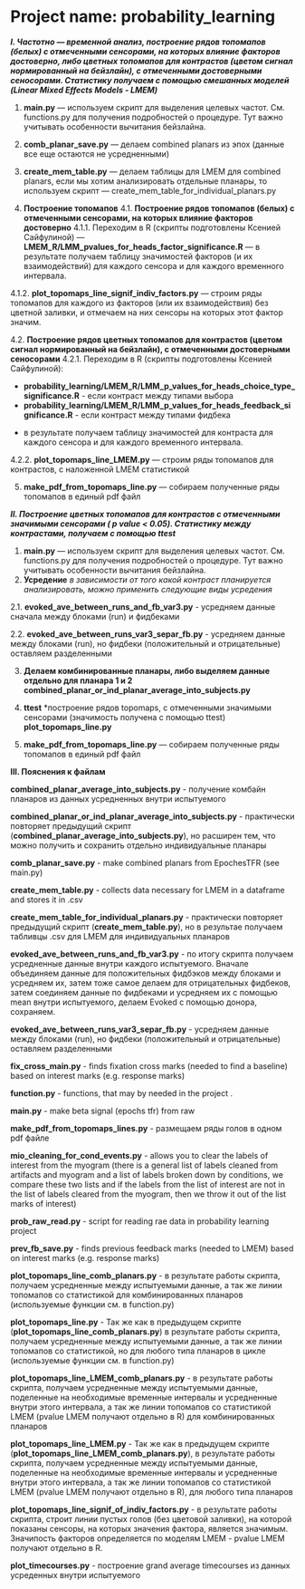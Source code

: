 # Project name: probability_learning

***I. Частотно — временной анализ, построение рядов топомапов (белых) с отмеченными сенсорами, на которых влияние факторов достоверно, либо цветных топомапов для контрастов (цветом сигнал нормированный на бейзлайн), с отмеченными достоверными сеносорами. Статистику получаем с помощью смешанных моделей (Linear Mixed Effects Models - LMEM)***

1.  **main.py** — используем скрипт для выделения целевых частот. См. functions.py для получения подробностей о процедуре. Тут важно учитывать особенности вычитания бейзлайна.

2. **comb_planar_save.py** — делаем combined planars из эпох (данные все еще остаются не усредненными)

3. **create_mem_table.py** — делаем таблицы для LMEM для combined planars, если мы хотим анализировать отдельные планары, то используем скрипт — create_mem_table_for_individual_planars.py

4. **Построение топомапов**
4.1. **Построение рядов топомапов (белых) с отмеченными сенсорами, на которых влияние факторов достоверно**
4.1.1. Переходим в R (скрипты подготовлены Ксенией Сайфулиной) — **LMEM_R/LMM_pvalues_for_heads_factor_significance.R** — в результате получаем таблицу значимостей факторов (и их взаимодействий) для каждого сенсора и для каждого временного интервала.

4.1.2. **plot_topomaps_line_signif_indiv_factors.py** — строим ряды топомапов для каждого из факторов (или их взаимодействия) без цветной заливки, и отмечаем на них сенсоры на которых этот фактор значим. 

4.2. **Построение рядов цветных топомапов для контрастов (цветом сигнал нормированный на бейзлайн), с отмеченными достоверными сеносорами**
4.2.1. Переходим в R (скрипты подготовлены Ксенией Сайфулиной):
* **probability_learning/LMEM_R/LMM_p_values_for_heads_choice_type_significance.R** - если контраст между типами выбора
* **probability_learning/LMEM_R/LMM_p_values_for_heads_feedback_significance.R** - если контраст между типами фидбека

- в результате получаем таблицу значимостей для контраста для каждого сенсора и для каждого временного интервала.

4.2.2. **plot_topomaps_line_LMEM.py** — строим ряды топомапов для контрастов, с наложенной LMEM статистикой

5. **make_pdf_from_topomaps_line.py** — собираем полученные ряды топомапов в единый pdf файл 



***II. Построение цветных топомапов для контрастов с отмеченными значимыми сенсорами ( p value < 0.05). Статистику между контрастами, получаем с помощью ttest***

1.  **main.py** — используем скрипт для выделения целевых частот. См. functions.py для получения подробностей о процедуре. Тут важно учитывать особенности вычитания бейзлайна.
2.  **Усредение**
*в зависимости от того какой контраст планируется анализировать, можно применить следующие виды усредения*  

2.1. **evoked_ave_between_runs_and_fb_var3.py** - усредняем данные сначала между блоками (run) и фидбеками

2.2. **evoked_ave_between_runs_var3_separ_fb.py** - усредняем данные между блоками (run), но фидбеки (положительный и отрицательные) оставляем разделенными  

3. **Делаем комбинированные планары, либо выделяем данные отдельно для планара 1 и 2**
**combined_planar_or_ind_planar_average_into_subjects.py** 

4. **ttest**
*построение рядов topomaps, с отмеченными значимыми сенсорами (значимость получена с помощью ttest)
**plot_topomaps_line.py**

5. **make_pdf_from_topomaps_line.py** — собираем полученные ряды топомапов в единый pdf файл 


**III. Пояснения к файлам**  


**combined_planar_average_into_subjects.py** - получение комбайн планаров из данных усредненных внутри испытуемого

**combined_planar_or_ind_planar_average_into_subjects.py** - практически повторяет предыдущий скрипт (**combined_planar_average_into_subjects.py**), но расширен тем, что можно получить и сохранить отдельно индивидуальные планары

**comb_planar_save.py** - make combined planars from EpochesTFR (see main.py) 

**create_mem_table.py** - collects data necessary for LMEM in a dataframe and stores it in .csv  

**create_mem_table_for_individual_planars.py** - практически повторяет предыдущий скрипт (**create_mem_table.py**), но в результае получаем табливцы .csv для LMEM для индивидуальных планаров

**evoked_ave_between_runs_and_fb_var3.py** - по итогу скрипта получаем усредненные данные внутри каждого испытуемого. Вначале объединяем данные для положительных фидбэков между блоками и усредняем их, затем тоже самое делаем для отрицательных фидбеков, затем соединяем данные по фидбеками и усредняем их с помощью mean внутри испытуемого, делаем Evoked с помощью донора, сохраняем.

**evoked_ave_between_runs_var3_separ_fb.py** - усредняем данные между блоками (run), но фидбеки (положительный и отрицательные) оставляем разделенными

**fix_cross_main.py** - finds fixation cross marks (needed to find a baseline) based on interest marks (e.g. response marks) 

**function.py** - functions, that may by  needed in the project .

**main.py** - make beta signal (epochs tfr) from raw 

**make_pdf_from_topomaps_lines.py** - размещаем ряды голов в одном pdf файле

**mio_cleaning_for_cond_events.py** - allows you to clear the labels of interest from the myogram (there is a general list of labels cleaned from artifacts and myogram and a list of labels broken down by conditions, we compare these two lists and if the labels from the list of interest are not in the list of labels cleared from the myogram, then we throw it out of the list marks of interest) 

**prob_raw_read.py** - script for reading rae data in probability learning project  

**prev_fb_save.py** - finds previous feedback marks (needed to LMEM) based on interest marks (e.g. response marks)   

**plot_topomaps_line_comb_planars.py** - в результате работы скрипта, получаем усредненные между испытуемыми данные, а так же линии топомапов со статистикой  для комбинированных планаров (используемые функции см. в function.py)

**plot_topomaps_line.py** - Так же как в предыдущем скрипте (**plot_topomaps_line_comb_planars.py**) в результате работы скрипта, получаем усредненные между испытуемыми данные, а так же линии топомапов со статистикой, но для любого типа планаров в цикле (используемые функции см. в function.py)

**plot_topomaps_line_LMEM_comb_planars.py** - в результате работы скрипта, получаем усредненные между испытуемыми данные, поделенные на необходимые временные интервалы и усредненные внутри этого интервала, а так же линии топомапов со статистикой LMEM (pvalue LMEM получают отдельно в R) для комбинированных планаров
 
**plot_topomaps_line_LMEM.py** - Так же как в предыдущем скрипте (**plot_topomaps_line_LMEM_comb_planars.py**), в результате работы скрипта, получаем усредненные между испытуемыми данные, поделенные на необходимые временные интервалы и усредненные внутри этого интервала, а так же линии топомапов со статистикой LMEM (pvalue LMEM получают отдельно в R), для любого типа планаров

**plot_topomaps_line_signif_of_indiv_factors.py** - в результате работы скрипта, строит линии пустых голов (без цветовой заливки), на которой показаны сенсоры, на которых значения фактора, является значимым. Значипость факторов определяется по моделям LMEM  - pvalue LMEM получают отдельно в R.

**plot_timecourses.py** - построение grand average timecourses из данных усреденных внутри испытуемого

